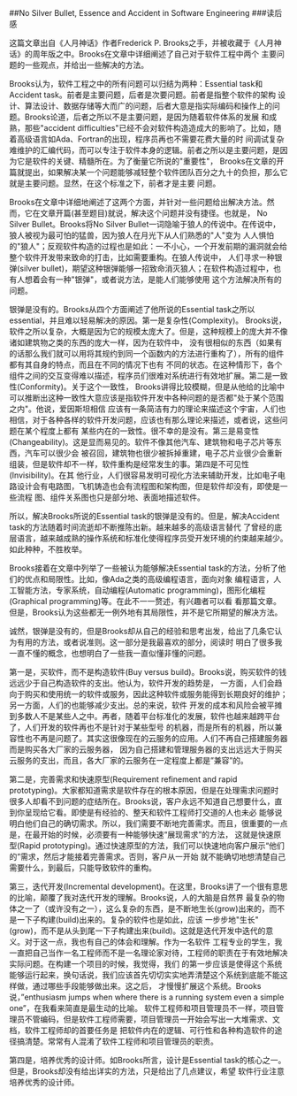 ##No Silver Bullet, Essence and Accident in Software Engineering
###读后感

这篇文章出自《人月神话》作者Frederick P. Brooks之手，并被收藏于《人月神话》的周年版之中。Brooks在文章中详细阐述了自己对于软件工程中两个
主要问题的一些观点，并给出一些解决的方法。

Brooks认为，软件工程之中的所有问题可以归结为两种：Essential task和Accident task。前者是主要问题，后者是次要问题。前者是指整个软件的架构
设计、算法设计、数据存储等大而广的问题，后者大意是指实际编码和操作上的问题。Brooks论道，后者之所以不是主要问题，是因为随着软件体系的发展
和成熟，那些"accident difficulties"已经不会对软件构造造成大的影响了。比如，随着高级语言如Ada、Fortran的出现，程序员再也不需要花费大量的时
间调试复杂难维护的汇编代码，而可以专注于软件本身的逻辑。前者之所以是主要问题，是因为它是软件的关键、精髓所在。为了衡量它所说的"重要性"，
Brooks在文章的开篇就提出，如果解决某一个问题能够减轻整个软件团队百分之九十的负担，那么它就是主要问题。显然，在这个标准之下，前者才是主要
问题。

Brooks在文章中详细地阐述了这两个方面，并针对一些问题给出解决方法。然而，它在文章开篇(甚至题目)就说，解决这个问题并没有捷径。也就是，
No Silver Bullet。Brooks将No Silver Bullet一词隐喻于狼人的传说中。在传说中，狼人被视为最可怕的猛兽，因为狼人在月光下从人们熟悉的"人"变为
人人惧怕的"狼人"；反观软件构造的过程也是如此：一不小心，一个开发前期的漏洞就会给整个软件开发带来致命的打击，比如需要重构。在狼人传说中，
人们寻求一种银弹(silver bullet)，期望这种银弹能够一招致命消灭狼人；在软件构造过程中，也有人想着会有一种"银弹"，或者说方法，是能人们能够使用
这个方法解决所有的问题。

银弹是没有的。Brooks从四个方面阐述了他所说的Essential task之所以essential，并且难以轻易解决的原因。第一是复杂性(Complexity)。
Brooks说，软件之所以复杂，大概是因为它的规模太庞大了。但是，这种规模上的庞大并不像诸如建筑物之类的东西的庞大一样，因为在软件中，
没有很相似的东西（如果有的话那么我们就可以用将其规约到同一个函数内的方法进行重构了），所有的组件都有其自身的特点，而且在不同的情况下也有
不同的状态。在这种情形下，各个组件之间的交互变得难以描述，程序员们很难对系统进行有效地扩展。第二是一致性(Conformity)。关于这个一致性，
Brooks讲得比较模糊，但是从他给的比喻中可以推断出这种一致性大意应该是指软件开发中各种问题的是否都"处于某个范围之内"。他说，爱因斯坦相信
应该有一条简洁有力的理论来描述这个宇宙，人们也相信，对于各种各样的软件开发问题，应该也有那么理论来描述，或者说，这些问题在某个程度上都有
某些内在的一致性。很不幸的是没有。第三是易变性(Changeability)。这是显而易见的。软件不像其他汽车、建筑物和电子芯片等东西，汽车可以很少会
被召回，建筑物也很少被拆掉重建，电子芯片业很少会重新组装，但是软件却不一样，软件重构是经常发生的事。第四是不可见性(Invisibility)。在其
他行业，人们很容易发明可视化方法来辅助开发，比如电子电路设计会有电路图，飞机铸造也会有流程图和架构图，但是软件却没有，即使是一些流程
图、组件关系图也只是部分地、表面地描述软件。

所以，解决Brooks所说的Essential task的银弹是没有的。但是，解决Accident task的方法随着时间流逝却不断推陈出新。越来越多的高级语言替代
了曾经的底层语言，越来越成熟的操作系统和标准化使得程序员受开发环境的约束越来越少。如此种种，不胜枚举。

Brooks接着在文章中列举了一些被认为能够解决Essential task的方法，分析了他们的优点和局限性。比如，像Ada之类的高级编程语言，面向对象
编程语言，人工智能方法，专家系统，自动编程(Automatic programming)，图形化编程(Graphical programming)等。在此不一一赘述，有兴趣者可以看
看那篇文章。但是，Brooks认为这些都无一例外地有其局限性，并不是它所期望的解决方法。

诚然，银弹是没有的，但是Brooks却从自己的经验和思考出发，给出了几条它认为有用的方法，或者说准则。这一部分是我最喜欢的部分，阅读时
明白了很多我一直不懂的概念，也想明白了一些我一直似懂非懂的问题。

第一是，买软件，而不是构造软件(Buy versus build)。Brooks说，购买软件的钱远远少于自己构造软件的支出。他认为，软件开发的趋势是，
一方面，人们会趋向于购买和使用统一的软件或服务，因此这种软件或服务能得到长期良好的维护；另一方面，人们的也能够减少支出。总的来说，软件
开发的成本和风险会被平摊到多数人不是某些人之中。再者，随着平台标准化的发展，软件也越来越跨平台了，人们开发的软件再也不是针对于某些型号
的机器，而是所有的机器，所以兼容性也不再是问题了。其实这很像现在的云服务的应用。人们不再自己搭建服务器而是购买各大厂家的云服务器，
因为自己搭建和管理服务器的支出远远大于购买云服务的支出，而且，各大厂家的云服务在一定程度上都是”兼容”的。

第二是，完善需求和快速原型(Requirement refinement and rapid prototyping)。大家都知道需求是软件存在的根本原因，但是在处理需求问题时
很多人却看不到问题的症结所在。Brooks说，客户永远不知道自己想要什么，直到你呈现给它看。即使是有经验的、整天和软件工程师打交道的人也未必
能够说明白他们自己的确切需求。所以，我们需要不断地完善需求。而且，很重要的一点是，在最开始的时候，必须要有一种能够快速“展现需求”的方法，
这就是快速原型(Rapid prototyping)。通过快速原型的方法，我们可以快速地向客户展示“他们的”需求，然后才能接着完善需求。否则，客户从一开始
就不能确切地想清楚自己需要什么，到最后，只能导致软件的重构。

第三，迭代开发(Incremental development)。在这里，Brooks讲了一个很有意思的比喻，颠覆了我对迭代开发的理解。Brooks说，人的大脑是自然界
最复杂的物体之一了（或许没有之一），这么复杂的东西，是不断地生长(grow)出来的，而不是一下子构建(build)出来的。复杂的软件也是如此，应该
一步步地"生长"(grow)，而不是从头到尾一下子构建出来(build)。这就是迭代开发中迭代的意义。对于这一点，我也有自己的体会和理解。作为一名软件
工程专业的学生，我一直把自己当作一名工程师而不是一名理论家对待，工程师的职责在于有效地解决实际问题。在构建一个项目的时候，我觉得，我们
的第一步应该是使得这个系统能够运行起来，换句话说，我们应该首先切切实实地弄清楚这个系统到底能不能这样做，通过哪些手段能够做出来。这之后，
才慢慢扩展这个系统。Brooks说，”enthusiasm jumps when where there is a running system even a simple one”，在我看来简直是最生动的比喻。
软件工程师和项目管理员不一样，项目管理员不管编码，但是软件工程师需要，项目管理员一开始会写出一大堆需求、文档，软件工程师却的首要任务是
把软件内在的逻辑、可行性和各种构造软件的途径搞清楚。常常有人混淆了软件工程师和项目管理员的职责。

第四是，培养优秀的设计师。如Brooks所言，设计是Essential task的核心之一。但是，Brooks却没有给出详实的方法，只是给出了几点建议，希望
软件行业注意培养优秀的设计师。
